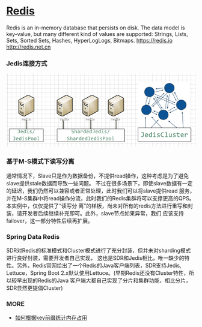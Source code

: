 # [Redis](https://github.com/antirez/redis)
Redis is an in-memory database that persists on disk. The data model is key-value,
but many different kind of values are supported: Strings, Lists, Sets, Sorted Sets,
Hashes, HyperLogLogs, Bitmaps. https://redis.io http://redis.net.cn

### Jedis连接方式
![jedis](jedis.png)

### 基于M-S模式下读写分离
通常情况下，Slave只是作为数据备份，不提供read操作，这种考虑是为了避免slave提供stale数据而导致一些问题。
不过在很多场景下，即使slave数据有一定的延迟，我们仍然可以兼容或者正常处理，此时我们可以将slave提供read
服务，并在M-S集群中将read操作分流，此时我们的Redis集群将可以支撑更高的QPS。本实例中，仅仅提供了“读写分
离”的样板，尚未对所有的redis方法进行重写和封装，请开发者后续继续补充即可。此外，slave节点如果异常，我们
应该支持failover，这一部分特性后续再扩展。

### Spring Data Redis
SDR对Redis的标准模式和Cluster模式进行了充分封装，但并未对sharding模式进行良好封装，需要开发者自己实现，
这也是SDR和Jedis相比，唯一缺少的特性。另外，Redis官网给出了一个Redis的Java客户端列表，SDR支持Jedis,
Lettuce，Spring Boot 2.x默认使用Lettuce。(早期Redis还没有Cluster特性，所以较早出现的Redis的Java
客户端大都自己实现了分片和集群功能，相比分片，SDR显然更提倡Cluster)

### MORE
- [如何根据key前缀统计内存占用](https://segmentfault.com/q/1010000010575235)